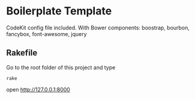 Boilerplate Template
====================

CodeKit config file included.
With Bower components: boostrap, bourbon, fancybox, font-awesome, jquery



Rakefile
--------
Go to the root folder of this project and type
```
rake
```

open http://127.0.0.1:8000
